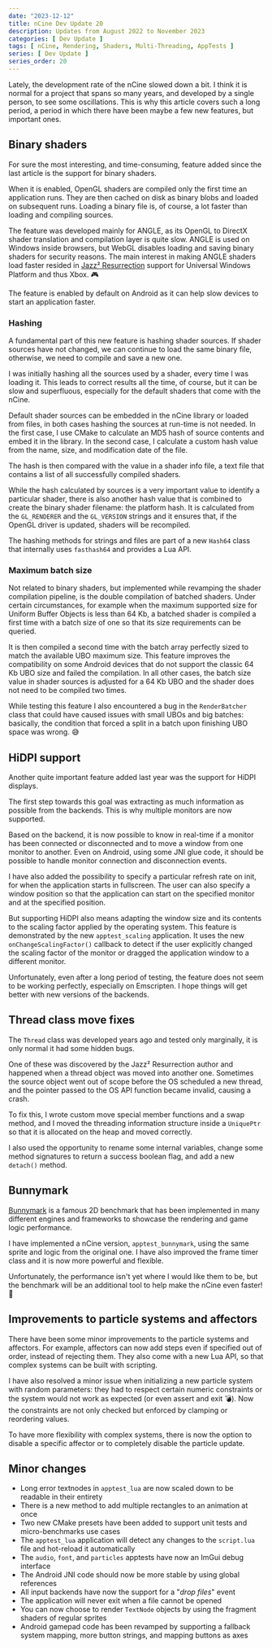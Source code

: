 ```yaml
---
date: "2023-12-12"
title: nCine Dev Update 20
description: Updates from August 2022 to November 2023
categories: [ Dev Update ]
tags: [ nCine, Rendering, Shaders, Multi-Threading, AppTests ]
series: [ Dev Update ]
series_order: 20
---
```


Lately, the development rate of the nCine slowed down a bit. I think it is normal for a project that spans so many years, and developed by a single person, to see some oscillations.
This is why this article covers such a long period, a period in which there have been maybe a few new features, but important ones.

## Binary shaders

For sure the most interesting, and time-consuming, feature added since the last article is the support for binary shaders.

When it is enabled, OpenGL shaders are compiled only the first time an application runs. They are then cached on disk as binary blobs and loaded on subsequent runs.
Loading a binary file is, of course, a lot faster than loading and compiling sources.

The feature was developed mainly for ANGLE, as its OpenGL to DirectX shader translation and compilation layer is quite slow. ANGLE is used on Windows inside browsers, but WebGL disables loading and saving binary shaders for security reasons.
The main interest in making ANGLE shaders load faster resided in [Jazz² Resurrection](https://github.com/deathkiller/jazz2-native) support for Universal Windows Platform and thus Xbox. :video_game:

The feature is enabled by default on Android as it can help slow devices to start an application faster.

### Hashing

A fundamental part of this new feature is hashing shader sources. If shader sources have not changed, we can continue to load the same binary file, otherwise, we need to compile and save a new one.

I was initially hashing all the sources used by a shader, every time I was loading it. This leads to correct results all the time, of course, but it can be slow and superfluous, especially for the default shaders that come with the nCine.

Default shader sources can be embedded in the nCine library or loaded from files, in both cases hashing the sources at run-time is not needed. In the first case, I use CMake to calculate an MD5 hash of source contents and embed it in the library. In the second case, I calculate a custom hash value from the name, size, and modification date of the file.

The hash is then compared with the value in a shader info file, a text file that contains a list of all successfully compiled shaders.

While the hash calculated by sources is a very important value to identify a particular shader, there is also another hash value that is combined to create the binary shader filename: the platform hash. It is calculated from the `GL_RENDERER` and the `GL_VERSION` strings and it ensures that, if the OpenGL driver is updated, shaders will be recompiled.

The hashing methods for strings and files are part of a new `Hash64` class that internally uses `fasthash64` and provides a Lua API.

### Maximum batch size

Not related to binary shaders, but implemented while revamping the shader compilation pipeline, is the double compilation of batched shaders. Under certain circumstances, for example when the maximum supported size for Uniform Buffer Objects is less than 64 Kb, a batched shader is compiled a first time with a batch size of one so that its size requirements can be queried.

It is then compiled a second time with the batch array perfectly sized to match the available UBO maximum size. This feature improves the compatibility on some Android devices that do not support the classic 64 Kb UBO size and failed the compilation. In all other cases, the batch size value in shader sources is adjusted for a 64 Kb UBO and the shader does not need to be compiled two times.

While testing this feature I also encountered a bug in the `RenderBatcher` class that could have caused issues with small UBOs and big batches: basically, the condition that forced a split in a batch upon finishing UBO space was wrong. :sweat_smile:

## HiDPI support

Another quite important feature added last year was the support for HiDPI displays.

The first step towards this goal was extracting as much information as possible from the backends. This is why multiple monitors are now supported.

Based on the backend, it is now possible to know in real-time if a monitor has been connected or disconnected and to move a window from one monitor to another.
Even on Android, using some JNI glue code, it should be possible to handle monitor connection and disconnection events.

I have also added the possibility to specify a particular refresh rate on init, for when the application starts in fullscreen.
The user can also specify a window position so that the application can start on the specified monitor and at the specified position.

But supporting HiDPI also means adapting the window size and its contents to the scaling factor applied by the operating system. This feature is demonstrated by the new `apptest_scaling` application.
It uses the new `onChangeScalingFactor()` callback to detect if the user explicitly changed the scaling factor of the monitor or dragged the application window to a different monitor.

Unfortunately, even after a long period of testing, the feature does not seem to be working perfectly, especially on Emscripten. I hope things will get better with new versions of the backends.

## Thread class move fixes

The `Thread` class was developed years ago and tested only marginally, it is only normal it had some hidden bugs.

One of these was discovered by the Jazz² Resurrection author and happened when a thread object was moved into another one. Sometimes the source object went out of scope before the OS scheduled a new thread, and the pointer passed to the OS API function became invalid, causing a crash.

To fix this, I wrote custom move special member functions and a swap method, and I moved the threading information structure inside a `UniquePtr` so that it is allocated on the heap and moved correctly.

I also used the opportunity to rename some internal variables, change some method signatures to return a success boolean flag, and add a new `detach()` method.

## Bunnymark

[Bunnymark](https://github.com/openfl/openfl-samples/tree/master/demos/BunnyMark) is a famous 2D benchmark that has been implemented in many different engines and frameworks to showcase the rendering and game logic performance.

I have implemented a nCine version, `apptest_bunnymark`, using the same sprite and logic from the original one. I have also improved the frame timer class and it is now more powerful and flexible.

Unfortunately, the performance isn't yet where I would like them to be, but the benchmark will be an additional tool to help make the nCine even faster! :rocket:

## Improvements to particle systems and affectors

There have been some minor improvements to the particle systems and affectors. For example, affectors can now add steps even if specified out of order, instead of rejecting them. They also come with a new Lua API, so that complex systems can be built with scripting.

I have also resolved a minor issue when initializing a new particle system with random parameters: they had to respect certain numeric constraints or the system would not work as expected (or even assert and exit :bomb:). Now the constraints are not only checked but enforced by clamping or reordering values.

To have more flexibility with complex systems, there is now the option to disable a specific affector or to completely disable the particle update.

## Minor changes

- Long error textnodes in `apptest_lua` are now scaled down to be readable in their entirety
- There is a new method to add multiple rectangles to an animation at once
- Two new CMake presets have been added to support unit tests and micro-benchmarks use cases
- The `apptest_lua` application will detect any changes to the `script.lua` file and hot-reload it automatically
- The `audio`, `font`, and `particles` apptests have now an ImGui debug interface
- The Android JNI code should now be more stable by using global references
- All input backends have now the support for a "_drop files_" event
- The application will never exit when a file cannot be opened
- You can now choose to render `TextNode` objects by using the fragment shaders of regular sprites
- Android gamepad code has been revamped by supporting a fallback system mapping, more button strings, and mapping buttons as axes
